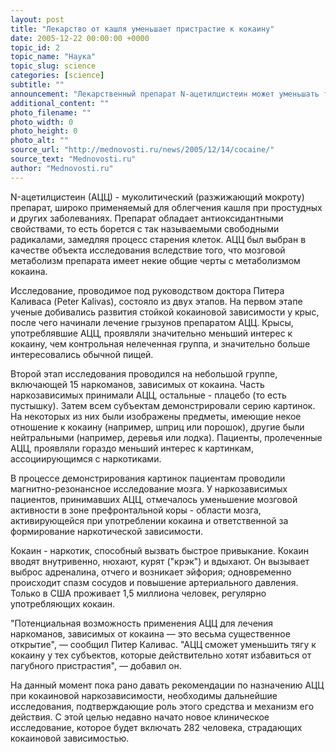 ```yaml
---
layout: post
title: "Лекарство от кашля уменьшает пристрастие к кокаину"
date: 2005-12-22 00:00:00 +0000
topic_id: 2
topic_name: "Наука"
topic_slug: science
categories: [science]
subtitle: ""
announcement: "Лекарственный препарат N-ацетилцистеин может уменьшать тягу к кокаину, возникающую вследствие наркотической зависимости, установили ученые из медицинского Университета Южной Каролины. Результаты исследования были представлены на ежегодной конференции американской Коллегии нейропсихофармакологии."
additional_content: ""
photo_filename: ""
photo_width: 0
photo_height: 0
photo_alt: ""
source_url: "http://mednovosti.ru/news/2005/12/14/cocaine/"
source_text: "Mednovosti.ru"
author: "Mednovosti.ru"
---
```

N-ацетилцистеин (АЦЦ) - муколитический (разжижающий мокроту) препарат, широко применяемый для облегчения кашля при простудных и других заболеваниях. Препарат обладает антиоксидантными свойствами, то есть борется с так называемыми свободными радикалами, замедляя процесс старения клеток. АЦЦ был выбран в качестве объекта исследования вследствие того, что мозговой метаболизм препарата имеет некие общие черты с метаболизмом кокаина.

Исследование, проводимое под руководством доктора Питера Каливаса (Peter Kalivas), состояло из двух этапов. На первом этапе ученые добивались развития стойкой кокаиновой зависимости у крыс, после чего начинали лечение грызунов препаратом АЦЦ. Крысы, употреблявшие АЦЦ, проявляли значительно меньший интерес к кокаину, чем контрольная нелеченная группа, и значительно больше интересовались обычной пищей.

Второй этап исследования проводился на небольшой группе, включающей 15 наркоманов, зависимых от кокаина. Часть наркозависимых принимали АЦЦ, остальные - плацебо (то есть пустышку). Затем всем субъектам демонстрировали серию картинок. На некоторых из них были изображены предметы, имеющие некое отношение к кокаину (например, шприц или порошок), другие были нейтральными (например, деревья или лодка). Пациенты, пролеченные АЦЦ, проявляли гораздо меньший интерес к картинкам, ассоциирующимся с наркотиками.

В процессе демонстрирования картинок пациентам проводили магнитно-резонансное исследование мозга. У наркозависимых пациентов, принимавших АЦЦ, отмечалось уменьшение мозговой активности в зоне префронтальной коры - области мозга, активирующейся при употреблении кокаина и ответственной за формирование наркотической зависимости.

Кокаин - наркотик, способный вызвать быстрое привыкание. Кокаин вводят внутривенно, нюхают, курят ("крэк") и вдыхают. Он вызывает выброс адреналина, отчего и возникает эйфория; одновременно происходит спазм сосудов и повышение артериального давления. Только в США проживает 1,5 миллиона человек, регулярно употребляющих кокаин.

"Потенциальная возможность применения АЦЦ для лечения наркоманов, зависимых от кокаина &mdash; это весьма существенное открытие", &mdash; сообщил Питер Каливас. "АЦЦ сможет уменьшить тягу к кокаину у тех субъектов, которые действительно хотят избавиться от пагубного пристрастия", &mdash; добавил он.

На данный момент пока рано давать рекомендации по назначению АЦЦ при кокаиновой наркозависимости, необходимы дальнейшие исследования, подтверждающие роль этого средства и механизм его действия. С этой целью недавно начато новое клиническое исследование, которое будет включать 282 человека, страдающих кокаиновой зависимостью.
